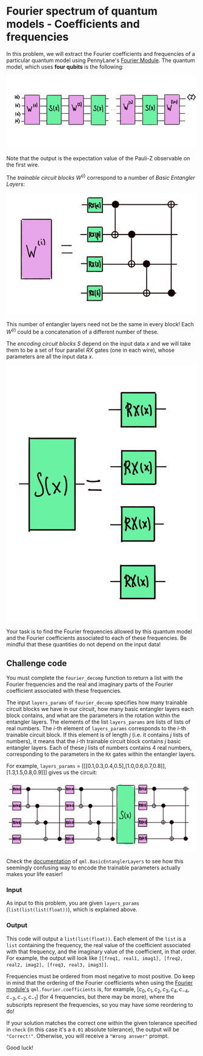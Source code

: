 # Fourier spectrum of quantum models - Coefficients and frequencies

In this problem, we will extract the Fourier coefficients and frequencies of a particular quantum model using PennyLane's [Fourier Module](https://docs.pennylane.ai/en/stable/code/qml_fourier.html). The quantum model, which uses **four qubits** is the following:

![](../figs/quantum_model.png)

Note that the output is the expectation value of the Pauli-Z observable on the first wire.

The _trainable circuit blocks_ $W^{(i)}$ correspond to a number of _Basic Entangler Layers_:

![](../figs/train_block.png)

This number of entangler layers need not be the same in every block! Each $W^{(i)}$ could be a concatenation of a different number of these.

The _encoding circuit blocks_ $S$ depend on the input data $x$ and we will take them to be a set of four parallel $RX$ gates (one in each wire), whose parameters are all the input data $x$.

![](../figs/encode_block.png)

Your task is to find the Fourier frequencies allowed by this quantum model and the Fourier coefficients associated to each of these frequencies. Be mindful that these quantities do not depend on the input data!

Challenge code
--------------

You must complete the `fourier_decomp` function to return a list with the Fourier frequencies and the real and imaginary parts of the Fourier coefficient associated with these frequencies.

The input `layers_params` of `fourier_decomp` specifies how many trainable circuit blocks we have in our circuit, how many basic entangler layers each block contains, and what are the parameters in the rotation within the entangler layers. The elements of the list `layers_params` are lists of lists of real numbers. The $i$-th element of `layers_params` corresponds to the $i$-th trainable circuit block. If this element is of length $j$ (i.e. it contains $j$ lists of numbers), it means that the $i$-th trainable circuit block contains $j$ basic entangler layers. Each of these $j$ lists of numbers contains 4 real numbers, corresponding to the parameters in the `RX` gates within the entangler layers.

For example, `layers_params` = [[[0.1,0.3,0.4,0.5],[1.0,0.6,0.7,0.8]],[1.3,1.5,0.8,0.9]]] gives us the circuit:

![](../figs/Example.png)

Check the [documentation](https://docs.pennylane.ai/en/stable/code/api/pennylane.BasicEntanglerLayers.html) of `qml.BasicEntanglerLayers` to see how this seemingly confusing way to encode the trainable parameters actually makes your life easier!

### Input

As input to this problem, you are given `layers_params` (`list(list(list(float))`), which is explained above.

### Output

This code will output a `list(list(float))`. Each element of the `list` is a `list` containing the frequency, the real value of the coefficient associated with that frequency, and the imaginary value of the coefficient, in that order. For example, the output will look like `[[freq1, real1, imag1], [freq2, real2, imag2], [freq3, real3, imag3]]`.

Frequencies must be ordered from most negative to most positive. Do keep in mind that the ordering of the Fourier coefficients when using the [Fourier module's](https://docs.pennylane.ai/en/stable/code/qml_fourier.html) `qml.fourier.coefficients` is, for example, $[c_0, c_1, c_2, c_3, c_4, c_{-4}, c_{-3}, c_{-2}, c_{-1}]$ (for 4 frequencies, but there may be more), where the subscripts represent the frequencies, so you may have some reordering to do!

If your solution matches the correct one within the given tolerance specified in `check` (in this case it's a `0.01` absolute tolerance), the output will be `"Correct!"`. Otherwise, you will receive a `"Wrong answer"` prompt.

Good luck!